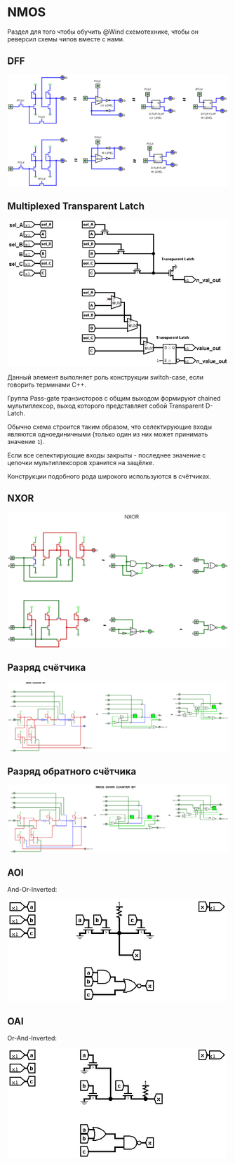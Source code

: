 # NMOS

Раздел для того чтобы обучить @Wind схемотехнике, чтобы он реверсил схемы чипов вместе с нами.

## DFF

![D Flip-Flop](/BreakingNESWiki/imgstore/nmos/DFF.png)

## Multiplexed Transparent Latch

![PlexedTranspLatch](/BreakingNESWiki/imgstore/nmos/PlexedTranspLatch.png)

Данный элемент выполняет роль конструкции switch-case, если говорить терминами C++.

Группа Pass-gate транзисторов с общим выходом формируют chained мультиплексор, выход которого представляет собой Transparent D-Latch.

Обычно схема строится таким образом, что селектирующие входы являются одноединичными (только один из них может принимать значение `1`).

Если все селектирующие входы закрыты - последнее значение с цепочки мультиплексоров хранится на защёлке.

Конструкции подобного рода широкого используются в счётчиках.

## NXOR

![NXOR](/BreakingNESWiki/imgstore/nmos/NXOR.png)

## Разряд счётчика

![NMOS_CounterBit](/BreakingNESWiki/imgstore/nmos/NMOS_CounterBit.png)

## Разряд обратного счётчика

![NMOS_DOWN_CounterBit](/BreakingNESWiki/imgstore/nmos/NMOS_DOWN_CounterBit.png)

## AOI

And-Or-Inverted:

![AOI](/BreakingNESWiki/imgstore/nmos/AOI.png)

## OAI

Or-And-Inverted:

![OAI](/BreakingNESWiki/imgstore/nmos/OAI.png)
